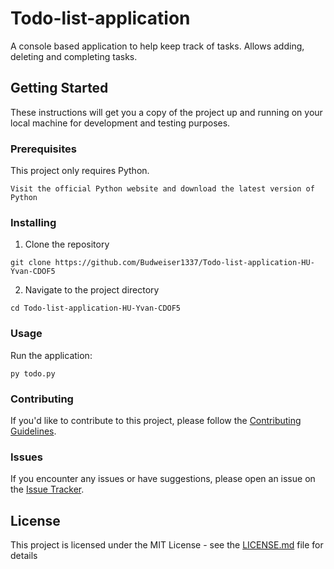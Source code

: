 # Todo-list-application
A console based application to help keep track of tasks. Allows adding, deleting and completing tasks.

## Getting Started

These instructions will get you a copy of the project up and running on your local machine for development and testing purposes.

### Prerequisites

This project only requires Python.

```
Visit the official Python website and download the latest version of Python
```

### Installing

1. Clone the repository

```
git clone https://github.com/Budweiser1337/Todo-list-application-HU-Yvan-CDOF5
```

2. Navigate to the project directory

```
cd Todo-list-application-HU-Yvan-CDOF5
```

### Usage

Run the application: 
```
py todo.py
```

### Contributing

If you'd like to contribute to this project, please follow the [Contributing Guidelines](CONTRIBUTING.md).

### Issues

If you encounter any issues or have suggestions, please open an issue on the [Issue Tracker](https://github.com/Budweiser1337/Todo-list-application-HU-Yvan-CDOF5/issues).

## License

This project is licensed under the MIT License - see the [LICENSE.md](LICENSE.md) file for details

